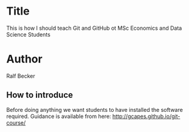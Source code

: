 # Title
This is how I should teach Git and GitHub ot MSc Economics and Data Science Students

# Author
Ralf Becker

## How to introduce
Before doing anything we want students to have installed the software required. Guidance is available from here: http://gcapes.github.io/git-course/

